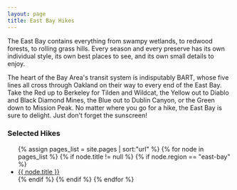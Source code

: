 ```yaml
---
layout: page
title: East Bay Hikes
---
```


<p class="message">
  The East Bay contains everything from swampy wetlands, to redwood forests, to rolling grass hills. Every season and every preserve has its own individual style, its own best places to see, and its own small details to enjoy.
</p>

The heart of the Bay Area's transit system is indisputably BART, whose five lines all cross through Oakland on their way to every end of the East Bay. Take the Red up to Berkeley for Tilden and Wildcat, the Yellow out to Diablo and Black Diamond Mines, the Blue out to Dublin Canyon, or the Green down to Mission Peak. No matter where you go for a hike, the East Bay is sure to delight. Just don't forget the sunscreen!

### Selected Hikes

<ul>
{% assign pages_list = site.pages | sort:"url" %}
{% for node in pages_list %}
    {% if node.title != null %}
    {% if node.region == "east-bay" %}
<li><a class="hike-difficulty-{{ node.difficulty }}" href="{{ node.url | absolute_url }}">{{ node.title }}</a></li>
    {% endif %}
    {% endif %}
{% endfor %}
</ul>

<!-- 
### Select park agencies and organizations in the East Bay 
* [East Bay Regional Parks](https://www.ebparks.org/)
* [East Bay Municipal Utility District](https://www.ebmud.com/recreation/east-bay/east-bay-trails)
* [John Muir Land Trust](https://jmlt.org/)
* [Walnut Creek Open Space](https://www.walnut-creek.org/departments/open-space)
-->
